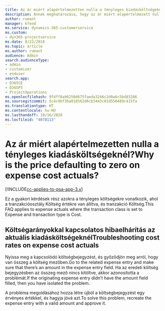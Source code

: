 ```yaml
---
title: Az ár miért alapértelmezetten nulla a tényleges kiadásköltségeknél?
description: Annak meghatározása, hogy az ár miért alapértelmezett nulla a tényleges a tényleges kiadásköltségeknél
author: rumant
manager: kfend
ms.service: dynamics-365-customerservice
ms.custom:
- dyn365-projectservice
ms.date: 8/22/2018
ms.topic: article
ms.author: rumant
audience: Admin
search.audienceType:
- admin
- customizer
- enduser
search.app:
- D365CE
- D365PS
- ProjectOperations
ms.openlocfilehash: 9f4ff8a96250d675faeda3246c2d0a6c5bd83286
ms.sourcegitcommit: 5c4c9bf3ba018562d6cb3443c01d550489c415fa
ms.translationtype: HT
ms.contentlocale: hu-HU
ms.lasthandoff: 10/16/2020
ms.locfileid: "4078113"
---
```

# <a name="why-is-the-price-defaulting-to-zero-on-expense-cost-actuals"></a><span data-ttu-id="313d0-103">Az ár miért alapértelmezetten nulla a tényleges kiadásköltségeknél?</span><span class="sxs-lookup"><span data-stu-id="313d0-103">Why is the price defaulting to zero on expense cost actuals?</span></span>

[!INCLUDE[cc-applies-to-psa-app-3.x](../includes/cc-applies-to-psa-app-3x.md)]

<span data-ttu-id="313d0-104">Ez a gyakori kérdések rész azokra a tényleges költségekre vonatkozik, ahol a tranzakcióosztály Költség értékre van állítva, és tranzakció Költség.</span><span class="sxs-lookup"><span data-stu-id="313d0-104">This FAQ applies to expense actuals where the transaction class is set to Expense and transaction type is Cost.</span></span>

## <a name="troubleshooting-cost-rates-on-expense-cost-actuals"></a><span data-ttu-id="313d0-105">Költségarányokkal kapcsolatos hibaelhárítás az aktuális kiadásköltségeknél</span><span class="sxs-lookup"><span data-stu-id="313d0-105">Troubleshooting cost rates on expense cost actuals</span></span>

<span data-ttu-id="313d0-106">Nyissa meg a kapcsolódó költségbejegyzést, és győződjön meg arról, hogy van összeg a költség mezőben.</span><span class="sxs-lookup"><span data-stu-id="313d0-106">Go to the related expense entry and make sure that there’s an amount in the expense entry field.</span></span> <span data-ttu-id="313d0-107">Ha az eredeti költség bejegyzésben az összeg mező nincs kitöltve, akkor azonosította a problémát.</span><span class="sxs-lookup"><span data-stu-id="313d0-107">If the originating expense entry didn’t have the amount field filled, then you have isolated the problem.</span></span>
 
<span data-ttu-id="313d0-108">A probléma megoldásához hozza létre újból a költségbejegyzést egy érvényes értékkel, és hagyja jóvá azt.</span><span class="sxs-lookup"><span data-stu-id="313d0-108">To solve this problem, recreate the expense entry with a valid amount and approve it.</span></span>
